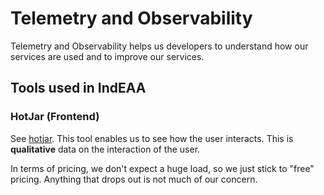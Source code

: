 # Telemetry and Observability
Telemetry and Observability helps us developers to understand how our services are used and to improve our services.

## Tools used in IndEAA

### HotJar (Frontend)
See [hotjar](https://www.hotjar.com/). This tool enables us to see how the user interacts. This is **qualitative** data on the interaction of the user.

In terms of pricing, we don't expect a huge load, so we just stick to "free" pricing. Anything that drops out is not much of our concern.